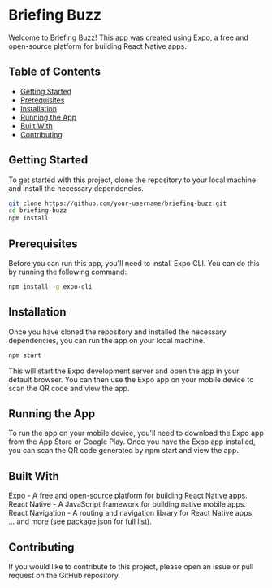 # Briefing Buzz

Welcome to Briefing Buzz! This app was created using Expo, a free and open-source platform for building React Native apps.

## Table of Contents

- [Getting Started](#getting-started)
- [Prerequisites](#prerequisites)
- [Installation](#installation)
- [Running the App](#running-the-app)
- [Built With](#built-with)
- [Contributing](#contributing)

## Getting Started

To get started with this project, clone the repository to your local machine and install the necessary dependencies.

```bash
git clone https://github.com/your-username/briefing-buzz.git
cd briefing-buzz
npm install
```

## Prerequisites
Before you can run this app, you'll need to install Expo CLI. You can do this by running the following command:
```bash
npm install -g expo-cli
```

## Installation
Once you have cloned the repository and installed the necessary dependencies, you can run the app on your local machine.
```bash
npm start
```
This will start the Expo development server and open the app in your default browser. You can then use the Expo app on your mobile device to scan the QR code and view the app.<br />

## Running the App
To run the app on your mobile device, you'll need to download the Expo app from the App Store or Google Play. Once you have the Expo app installed, you can scan the QR code generated by npm start and view the app.<br />

## Built With
Expo - A free and open-source platform for building React Native apps.<br />
React Native - A JavaScript framework for building native mobile apps.<br />
React Navigation - A routing and navigation library for React Native apps.<br />
... and more (see package.json for full list).

## Contributing
If you would like to contribute to this project, please open an issue or pull request on the GitHub repository.


